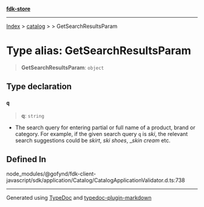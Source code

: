 [**fdk-store**](../../../README.md)
***

[Index](../../../API.md) > [catalog](../../README.md) > [<internal>](../README.md) > GetSearchResultsParam

# Type alias: GetSearchResultsParam

> **GetSearchResultsParam**: `object`

## Type declaration

### `q`

> **q**: `string`

- The search query for entering partial or full name of
a product, brand or category. For example, if the given search query `q` is
_ski_, the relevant search suggestions could be _skirt_, _ski shoes_,
__skin cream_ etc.

## Defined In

node\_modules/@gofynd/fdk-client-javascript/sdk/application/Catalog/CatalogApplicationValidator.d.ts:738

***
Generated using [TypeDoc](https://typedoc.org/) and [typedoc-plugin-markdown](https://www.npmjs.com/package/typedoc-plugin-markdown)

